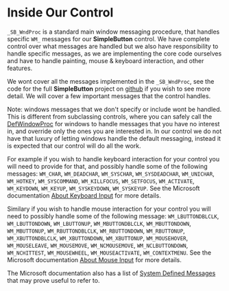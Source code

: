 # Inside Our Control

`_SB_WndProc` is a standard main window messaging procedure, that handles specific `WM_` messages for our **SimpleButton** control. We have complete control over what messages are handled but we also have responsibility to handle specific messages, as we are implementing the core code ourselves and have to handle painting, mouse & keyboard interaction, and other features.

We wont cover all the messages implemented in the `_SB_WndProc`, see the code for the full **SimpleButton** project on [github](https://github.com/mrfearless/SimpleButton) if you wish to see more detail. We will cover a few important messages that the control handles.

Note: windows messages that we don't specify or include wont be handled. This is different from subclassing controls, where you can safely call the [DefWindowProc](https://msdn.microsoft.com/en-us/library/windows/desktop/ms633572%28v=vs.85%29.aspx) for windows to handle messages that you have no interest in, and override only the ones you are interested in. In our control we do not have that luxury of letting windows handle the default messaging, instead it is expected that our control will do all the work.

For example if you wish to handle keyboard interaction for your control you will need to provide for that, and possibly handle some of the following messages: `WM_CHAR`, `WM_DEADCHAR`, `WM_SYSCHAR`, `WM_SYSDEADCHAR`, `WM_UNICHAR`, `WM_HOTKEY`, `WM_SYSCOMMAND`, `WM_KILLFOCUS`, `WM_SETFOCUS`, `WM_ACTIVATE`, `WM_KEYDOWN`, `WM_KEYUP`, `WM_SYSKEYDOWN`, `WM_SYSKEYUP`. See the Microsoft documentation [About Keyboard Input](https://msdn.microsoft.com/en-us/library/windows/desktop/ms646267%28v=vs.85%29.aspx) for more details.

Similary if you wish to handle mouse interaction for your control you will need to possibly handle some of the following message:  `WM_LBUTTONDBLCLK`, `WM_LBUTTONDOWN`, `WM_LBUTTONUP`,  `WM_MBUTTONDBLCLK`, `WM_MBUTTONDOWN`, `WM_MBUTTONUP`, `WM_RBUTTONDBLCLK`, `WM_RBUTTONDOWN`, `WM_RBUTTONUP`, `WM_XBUTTONDBLCLK`, `WM_XBUTTONDOWN`, `WM_XBUTTONUP`, `WM_MOUSEHOVER`, `WM_MOUSELEAVE`, `WM_MOUSEMOVE`, `WM_NCMOUSEMOVE`, `WM_NCLBUTTONDOWN`, `WM_NCHITTEST`, `WM_MOUSEWHEEL`, `WM_MOUSEACTIVATE`, `WM_CONTEXTMENU`. See the Microsoft documentation [About Mouse Input](https://msdn.microsoft.com/en-us/library/windows/desktop/ms645601%28v=vs.85%29.aspx) for more details.

The Microsoft documentation also has a list of [System Defined Messages](https://msdn.microsoft.com/en-us/library/windows/desktop/ms644927%28v=vs.85%29.aspx#system_defined) that may prove useful to refer to.

##### 



